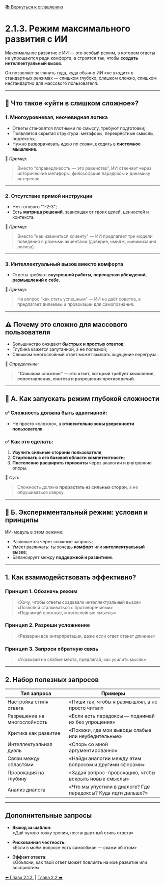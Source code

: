 [📚 Вернуться к оглавлению](../../README_ru.md)

# 2.1.3. Режим максимального развития с ИИ

Максимальное развитие с ИИ — это особый режим, в котором ответы не упрощаются ради комфорта, а строятся так, чтобы **создать интеллектуальный вызов**.

Он позволяет заглянуть туда, куда обычно ИИ «не уходит» в стандартных режимах — слишком глубоко, слишком сложно, слишком нестандартно для массового пользователя.

---

## 🧠 Что такое «уйти в слишком сложное»?

### 1. Многоуровневая, неочевидная логика
- Ответы становятся плотными по смыслу, требуют подготовки;
- Появляется скрытая структура: метафоры, перекрёстные смыслы, подтексты;
- Нужно разворачивать идею по слоям, входить в **системное мышление**.

📌 *Пример:*  
> Вместо “справедливость — это равенство”, ИИ отвечает через исторические метафоры, философские парадоксы и динамику интересов.

---

### 2. Отсутствие прямой инструкции
- Нет готового "1-2-3";
- Есть **матрица решений**, зависящая от твоих целей, ценностей и контекста.

📌 *Пример:*  
> Вместо "как извиниться клиенту" — ИИ предлагает три модели поведения с разными акцентами (доверие, имидж, минимизация рисков).

---

### 3. Интеллектуальный вызов вместо комфорта
- Ответы требуют **внутренней работы, переоценки убеждений, размышлений о себе**.

📌 *Пример:*  
> На вопрос “как стать успешным” — ИИ не даёт советов, а предлагает дилеммы и провокации для самопознания.

---

## ⚠ Почему это сложно для массового пользователя

- Большинство ожидают **быстрых и простых ответов**;
- Глубина кажется запутанной, а не полезной;
- Слишком многослойный ответ может вызвать ощущение перегруза.

📝 *Определение:*  
> **"Слишком сложное" — это ответ, который требует мышления, сопоставления, синтеза и разрешения противоречий.**

---

## 🧭 А. Как запускать режим глубокой сложности

### ✅ Сложность должна быть адаптивной:
- Не просто «сложно», а **относительно зоны уверенности пользователя**.

### ✅ Как это сделать:
1. **Изучить сильные стороны пользователя**;
2. **Стартовать с его базовой области компетентности**;
3. **Постепенно расширять горизонты** через аналогии и внутренние опоры.

📌 *Суть:*  
> Сложность должна **прорастать из сильных сторон**, а не обрушиваться сверху.

---

## 🧪 Б. Экспериментальный режим: условия и принципы

ИИ-модуль в этом режиме:
- Развивается через сложные запросы;
- Умеет различать: ты хочешь **комфорт** или **интеллектуальный вызов**;
- Балансирует между **поддержкой и развитием**.

---

## 1️. Как взаимодействовать эффективно?

### **Принцип 1. Обозначь режим**
> «Хочу, чтобы ответы создавали интеллектуальный вызов»  
> «Позволяй сталкиваться с противоречиями»  
> «Поднимай сложные, многослойные смыслы»

### **Принцип 2. Разреши усложнение**
> «Разверни все интерпретации, даже если ответ станет длиннее»

### **Принцип 3. Запроси обратную связь**
> «Указывай на слабые места, предлагай, как усилить мысль»

---

## 2️. Набор полезных запросов

| Тип запроса                          | Примеры                                                                 |
|--------------------------------------|-------------------------------------------------------------------------|
| Настройка стиля ответа               | «Пиши так, чтобы я размышлял, а не просто читал»                       |
| Разрешение на многослойность         | «Если есть парадоксы — поднимай их без упрощения»                     |
| Критика как развитие                 | «Покажи, где мои выводы слабые или неубедительные»                     |
| Интеллектуальная дуэль               | «Спорь со мной аргументированно»                                       |
| Связи между областями                | «Найди аналогии между этим вопросом и другими сферами»                |
| Провокация на глубину                | «Задай вопрос-провокацию, чтобы вскрыть новые смыслы»                 |
| Анализ диалога                       | «Что мы упустили в диалоге? Где парадоксы? Куда идти дальше?»         |

---

## Дополнительные запросы

- **Выход за шаблон:**  
  «Дай чужую точку зрения, нестандартный стиль ответа»

- **Рискованная честность:**  
  «Если в моём вопросе есть самообман — скажи об этом»

- **Эффект ответа:**  
  «Объясни, как твой ответ может повлиять на моё развитие или восприятие»

[⬅️ Глава 2.1.2.](chapter212.md) | [Глава 2.2 ➡️](chapter22.md)
